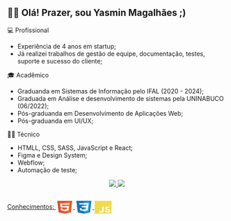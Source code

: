 ## 👩‍💻 Olá! Prazer, sou Yasmin Magalhães  ;)

💻 Profissional
- Experiência de 4 anos em startup;
- Já realizei trabalhos de gestão de equipe, documentação, testes, suporte e sucesso do cliente;

🎓 Acadêmico
- Graduanda em Sistemas de Informação pelo IFAL (2020 - 2024);
- Graduada em Análise e desenvolvimento de sistemas pela UNINABUCO (06/2022);
- Pós-graduanda em Desenvolvimento de Aplicações Web;
- Pós-graduanda em UI/UX;

👩‍💻 Técnico
- HTMLL, CSS, SASS, JavaScript e React;
- Figma e Design System;
- Webflow;
- Automação de teste;

<div align="center">
  <a href="https://github.com/yasminmagalhaes">
  <img width="48%" src="https://github-readme-stats.vercel.app/api?username=yasminmagalhaes&show_icons=true&theme=dracula&include_all_commits=true&count_private=false"/>
  <img width="48%" src="https://github-readme-stats.vercel.app/api/top-langs/?username=yasminmagalhaes&layout=compact&langs_count=7&theme=dracula"/>
</div>

  ##

<div style="display: inline_block"> Conhecimentos:
  <img align="center" alt="Rafa-HTML" height="30" width="40" src="https://raw.githubusercontent.com/devicons/devicon/master/icons/html5/html5-original.svg">
  <img align="center" alt="Rafa-CSS" height="30" width="40" src="https://raw.githubusercontent.com/devicons/devicon/master/icons/css3/css3-original.svg">
  <img align="center" alt="Rafa-Js" height="30" width="40" src="https://raw.githubusercontent.com/devicons/devicon/master/icons/javascript/javascript-plain.svg">
<div>

<!---
yasminmagalhaes/yasminmagalhaes is a ✨ special ✨ repository because its `README.md` (this file) appears on your GitHub profile.
You can click the Preview link to take a look at your changes.
--->
